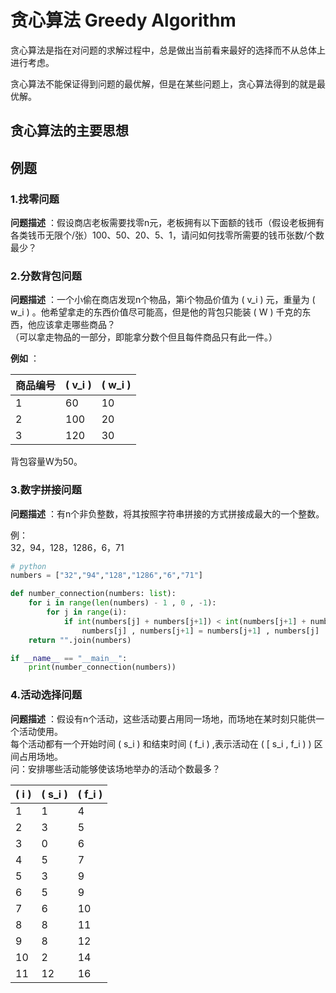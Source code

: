 # 贪心算法 Greedy Algorithm

贪心算法是指在对问题的求解过程中，总是做出当前看来最好的选择而不从总体上进行考虑。  

贪心算法不能保证得到问题的最优解，但是在某些问题上，贪心算法得到的就是最优解。  

## 贪心算法的主要思想

## 例题

### 1.找零问题

**问题描述** ：假设商店老板需要找零n元，老板拥有以下面额的钱币（假设老板拥有各类钱币无限个/张）100、50、20、5、1，请问如何找零所需要的钱币张数/个数最少？  

### 2.分数背包问题

**问题描述** ：一个小偷在商店发现n个物品，第i个物品价值为 \( v_i \) 元，重量为 \( w_i \) 。他希望拿走的东西价值尽可能高，但是他的背包只能装 \( W \) 千克的东西，他应该拿走哪些商品？  
（可以拿走物品的一部分，即能拿分数个但且每件商品只有此一件。）  

**例如** ：  

|商品编号| \( v_i \) | \( w_i \) |
|-|-|-|
|1|60|10|
|2|100|20|
|3|120|30|
  
背包容量W为50。  

### 3.数字拼接问题

**问题描述** ：有n个非负整数，将其按照字符串拼接的方式拼接成最大的一个整数。  

例：  
32，94，128，1286，6，71  

```python
# python
numbers = ["32","94","128","1286","6","71"]

def number_connection(numbers: list):
    for i in range(len(numbers) - 1 , 0 , -1):
        for j in range(i):
            if int(numbers[j] + numbers[j+1]) < int(numbers[j+1] + numbers[j]):
                numbers[j] , numbers[j+1] = numbers[j+1] , numbers[j]
    return "".join(numbers)

if __name__ == "__main__":
    print(number_connection(numbers))
```

### 4.活动选择问题

**问题描述** ：假设有n个活动，这些活动要占用同一场地，而场地在某时刻只能供一个活动使用。  
每个活动都有一个开始时间 \( s_i \) 和结束时间 \( f_i \) ,表示活动在 \( [ s_i , f_i ) \) 区间占用场地。  
问：安排哪些活动能够使该场地举办的活动个数最多？  

| \( i \) | \( s_i \) | \( f_i \) |
|-|-|-|
|1|1|4|
|2|3|5|
|3|0|6|
|4|5|7|
|5|3|9|
|6|5|9|
|7|6|10|
|8|8|11|
|9|8|12|
|10|2|14|
|11|12|16|

